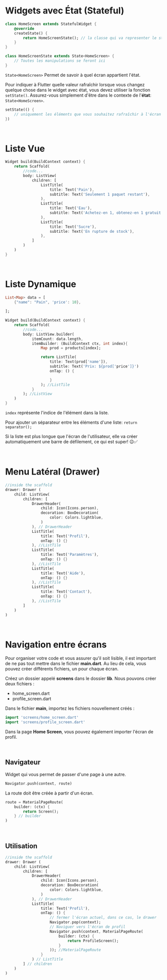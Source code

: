 # Widgets avec État (Stateful)

~~~dart
class HomeScreen extends StatefulWidget {
    @override
    createState() {
        return HomeScreenState(); // la classe qui va representer le state de l'application
    }
}

class HomeScreenState extends State<HomeScreen> {
    // Toutes les manipulations se feront ici
}
~~~

`State<HomeScreen>` Permet de savoir à quel écran appartient l'état. 

Pour indiquer à Flutter quelle valeur rafraîchir lorsque vous changez quelque chose dans le widget avec état, vous devez utiliser la fonction `setState()`. Assurez-vous simplement d'être dans le contexte de l'**état**: `State<HomeScreen>`.

```dart
setState(() {
    // uniquement les éléments que vous souhaitez rafraîchir à l'écran
})
```

<br>

# Liste Vue 

```dart
Widget build(BuildContext context) {
    return Scaffold(
        //code...
        body: ListView(
            children: [
                ListTitle(
                    title: Text('Pain'),
                    subtitle: Text('Seulement 1 paquet restant'),
                ),
                ListTitle(
                    title: Text('Eau'),
                    subtitle: Text('Achetez-en 1, obtenez-en 1 gratuit'),
                ),
                ListTitle(
                    title: Text('Sucre'),
                    subtitle: Text('En rupture de stock'),
                ),
            ]
        )
    )
}
```

<br>

# Liste Dynamique

```dart
List<Map> data = [
    {"name": "Pain", 'price': 10},
    
];

Widget build(BuildContext context) {
    return Scaffold(
        //code...
        body: ListView.builder(
            itemCount: data.length,
            itemBuilder: (BuildContext ctx, int index){
                Map prod = products[index];

                return ListTile(
                    title: Text(prod['name']),
                    subtitle: Text('Prix: ${prod['price']}')
                    onTap: () {

                    }
                ); //ListTile
            }
        ); //ListView
    )
}
```

`index` représente l'indice de l'élément dans la liste.

Pour ajouter un séparateur entre les éléments d'une liste: `return separator();`

Si la liste est plus longue que l'écran de l'utilisateur, elle va créer automatiquement une barre de défilement, ce qui est super! 😉✅

<br>

# Menu Latéral (Drawer)

```dart
//inside the scaffold
drawer: Drawer (
    child: ListView(
        children: [
            DrawerHeader(
                child: Icon(Icons.person),
                decoration: BoxDecoration(
                    color: Colors.lightblue,
                )
            ), // DrawerHeader
            ListTitle(
                title: Text('Profil'),
                onTap: () {}
            ), //ListTile
            ListTitle(
                title: Text('Paramètres'),
                onTap: () {}
            ), //ListTile
            ListTitle(
                title: Text('Aide'),
                onTap: () {}
            ), //ListTile
            ListTitle(
                title: Text('Contact'),
                onTap: () {}
            ), //ListTile
        ]
    )
)
```

<br>

# Navigation entre écrans

Pour organiser votre code et vous assurer qu'il soit lisible, il est important de ne pas tout mettre dans le fichier **main.dart**. Au lieu de cela, vous pouvez créer différents fichiers, un pour chaque écran.

Créez un dossier appelé **screens** dans le dossier **lib**.
Nous pouvons créer deux fichiers :
- home_screen.dart
- profile_screen.dart

Dans le fichier **main**, importez les fichiers nouvellement créés : 
```dart
import 'screens/home_screen.dart'
import 'screens/profile_screen.dart'
```

Dans la page **Home Screen**, vous pouvez également importer l'écran de profil.

<br>

## Navigateur
Widget qui vous permet de passer d'une page à une autre.

```dart
Navigator.push(context, route)
```
La route doit être créée à partir d'un écran.

```dart
route = MaterialPageRoute(
    builder: (ctx) {
        return Screen();
    } // builder
)
```

<br>

## Utilisation
```dart
//inside the scaffold
drawer: Drawer (
    child: ListView(
        children: [
            DrawerHeader(
                child: Icon(Icons.person),
                decoration: BoxDecoration(
                    color: Colors.lightblue,
                )
            ), // DrawerHeader
            ListTitle(
                title: Text('Profil'),
                onTap: () {
                    // fermer l'écran actuel, dans ce cas, le drawer
                    Navigator.pop(context);
                    // Naviguer vers l'écran de profil
                    Navigator.push(context, MaterialPageRoute(
                        builder: (ctx) {
                            return ProfileScreen();
                        }
                    )); //MaterialPageRoute
                }
            ) // ListTitle
        ] // children
    )
)
```

